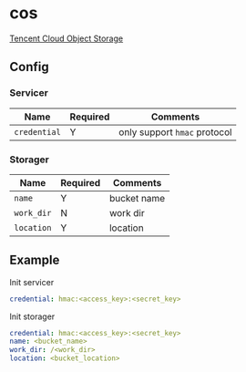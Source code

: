 # cos

[Tencent Cloud Object Storage](https://cloud.tencent.com/product/cos)

## Config

### Servicer

| Name         | Required | Comments                     |
| ------------ | -------- | ---------------------------- |
| `credential` | Y        | only support `hmac` protocol |


### Storager

| Name       | Required | Comments    |
| ---------- | -------- | ----------- |
| `name`     | Y        | bucket name |
| `work_dir` | N        | work dir    |
| `location` | Y        | location    |

## Example

Init servicer

```yaml
credential: hmac:<access_key>:<secret_key>
```

Init storager

```yaml
credential: hmac:<access_key>:<secret_key>
name: <bucket_name>
work_dir: /<work_dir>
location: <bucket_location>
```
